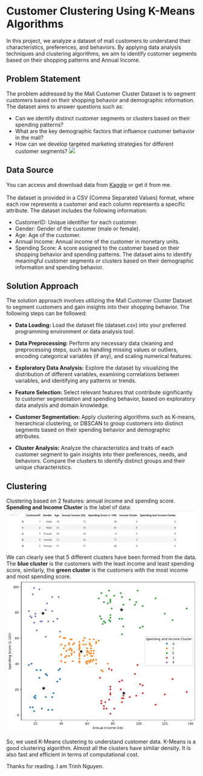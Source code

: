 # Customer Clustering Using K-Means Algorithms
In this project, we analyze a dataset of mall customers to understand their characteristics, preferences, and behaviors. By applying data analysis techniques and clustering algorithms, we aim to identify customer segments based on their shopping patterns and Annual Income.
## Problem Statement
The problem addressed by the Mall Customer Cluster Dataset is to segment customers based on their shopping behavior and demographic information. The dataset aims to answer questions such as:

* Can we identify distinct customer segments or clusters based on their spending patterns?
* What are the key demographic factors that influence customer behavior in the mall?
* How can we develop targeted marketing strategies for different customer segments?
![](https://media.baamboozle.com/uploads/images/231743/1611285225_970520)

## Data Source
You can access and download data from [Kaggle](https://www.kaggle.com/datasets/vjchoudhary7/customer-segmentation-tutorial-in-python) or get it from me.\
\
The dataset is provided in a CSV (Comma Separated Values) format, where each row represents a customer and each column represents a specific attribute. The dataset includes the following information:
* CustomerID:
    Unique identifier for each customer.
* Gender:
    Gender of the customer (male or female).
* Age:
    Age of the customer.
* Annual Income:
    Annual income of the customer in monetary units.
* Spending Score:
    A score assigned to the customer based on their shopping behavior and spending patterns.
The dataset aims to identify meaningful customer segments or clusters based on their demographic information and spending behavior.

## Solution Approach
The solution approach involves utilizing the Mall Customer Cluster Dataset to segment customers and gain insights into their shopping behavior. The following steps can be followed:

* **Data Loading:** Load the dataset file (dataset.csv) into your preferred programming environment or data analysis tool.

* **Data Preprocessing:** Perform any necessary data cleaning and preprocessing steps, such as handling missing values or outliers, encoding categorical variables (if any), and scaling numerical features.

* **Exploratory Data Analysis:** Explore the dataset by visualizing the distribution of different variables, examining correlations between variables, and identifying any patterns or trends.

* **Feature Selection:** Select relevant features that contribute significantly to customer segmentation and spending behavior, based on exploratory data analysis and domain knowledge.

* **Customer Segmentation:** Apply clustering algorithms such as K-means, hierarchical clustering, or DBSCAN to group customers into distinct segments based on their spending behavior and demographic attributes.

* **Cluster Analysis:** Analyze the characteristics and traits of each customer segment to gain insights into their preferences, needs, and behaviors. Compare the clusters to identify distinct groups and their unique characteristics.
## Clustering 
Clustering based on 2 features: annual income and spending score.\
**Spending and Income Cluster** is the label of data:
![](https://github.com/chinneee/Mall_Clustering_Project/blob/main/Table%20with%20labels.png)
We can clearly see that 5 different clusters have been formed from the data. The **blue cluster** is the customers with the least income and least spending score, similarly, the **green cluster** is the customers with the most income and most spending score.
![](https://github.com/chinneee/Mall_Clustering_Project/blob/main/Spending%20and%20Income%20Cluster.png) 

So, we used K-Means clustering to understand customer data. K-Means is a good clustering algorithm. Almost all the clusters have similar density. It is also fast and efficient in terms of computational cost.

Thanks for reading. I am Trinh Nguyen.
